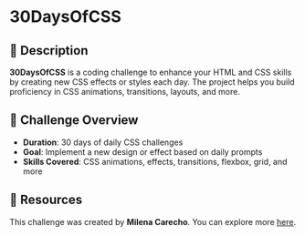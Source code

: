 # 30DaysOfCSS

## 📝 Description
**30DaysOfCSS** is a coding challenge to enhance your HTML and CSS skills by creating new CSS effects or styles each day. The project helps you build proficiency in CSS animations, transitions, layouts, and more.

## 📅 Challenge Overview
- **Duration**: 30 days of daily CSS challenges
- **Goal**: Implement a new design or effect based on daily prompts
- **Skills Covered**: CSS animations, effects, transitions, flexbox, grid, and more

## 🔗 Resources
This challenge was created by **Milena Carecho**. You can explore more [here](https://github.com/MilenaCarecho).
